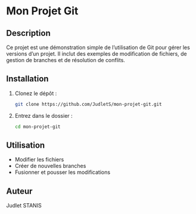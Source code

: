 # Mon Projet Git

## Description
Ce projet est une démonstration simple de l’utilisation de Git pour gérer les versions d’un projet.
Il inclut des exemples de modification de fichiers, de gestion de branches et de résolution de conflits.

## Installation
1. Clonez le dépôt :
   ```bash
   git clone https://github.com/JudletS/mon-projet-git.git
   ```
2. Entrez dans le dossier :
   ```bash
   cd mon-projet-git
   ```

## Utilisation
- Modifier les fichiers
- Créer de nouvelles branches
- Fusionner et pousser les modifications

## Auteur
Judlet STANIS

